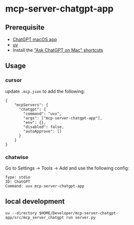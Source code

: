 # mcp-server-chatgpt-app

## Prerequisite

- [ChatGPT macOS app](https://openai.com/chatgpt/download/)
- [uv](https://docs.astral.sh/uv/getting-started/installation/)
- Install the ["Ask ChatGPT on Mac" shortcuts](https://www.icloud.com/shortcuts/6ae86a39a31e4ec5938abad953ecfd64)

## Usage

### cursor

update `.mcp.json` to add the following:

```
{
    "mcpServers": {
      "chatgpt": {
        "command": "uvx",
        "args": ["mcp-server-chatgpt-app"],
        "env": {},
        "disabled": false,
        "autoApprove": []
      }
    }
}
```

### chatwise

Go to Settings -> Tools -> Add and use the following config:

```
Type: stdio
ID: ChatGPT
Command: uvx mcp-server-chatgpt-app
```

## local development

```
uv --directory $HOME/Developer/mcp-server-chatgpt-app/src/mcp_server_chatgpt run server.py
```

